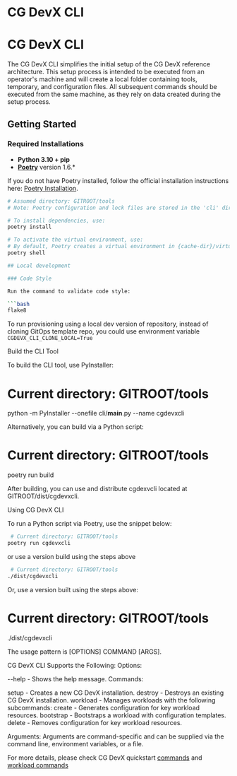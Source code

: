 # CG DevX CLI
# CG DevX CLI

The CG DevX CLI simplifies the initial setup of the CG DevX reference architecture. This setup process is intended to be executed from an operator's machine and will create a local folder containing tools, temporary, and configuration files. All subsequent commands should be executed from the same machine, as they rely on data created during the setup process.

## Getting Started

### Required Installations

- **Python 3.10 + pip**
- **[Poetry](https://python-poetry.org/)** version 1.6.*

If you do not have Poetry installed, follow the official installation instructions here: [Poetry Installation](https://python-poetry.org/docs/#installation).

```bash
# Assumed directory: GITROOT/tools
# Note: Poetry configuration and lock files are stored in the 'cli' directory.

# To install dependencies, use:
poetry install

# To activate the virtual environment, use:
# By default, Poetry creates a virtual environment in {cache-dir}/virtualenvs
poetry shell

## Local development

### Code Style

Run the command to validate code style:

```bash
flake8
```

To run provisioning using a local dev version of repository, instead of cloning GitOps template repo, you could use
environment variable `CGDEVX_CLI_CLONE_LOCAL=True`

Build the CLI Tool

To build the CLI tool, use PyInstaller:

# Current directory: GITROOT/tools
python -m PyInstaller --onefile cli/__main__.py --name cgdevxcli

Alternatively, you can build via a Python script:

# Current directory: GITROOT/tools
poetry run build


After building, you can use and distribute cgdexvcli located at GITROOT/dist/cgdevxcli.

Using CG DevX CLI

To run a Python script via Poetry, use the snippet below:

```bash
 # Current directory: GITROOT/tools
poetry run cgdevxcli
```

or use a version build using the steps above

```bash
 # Current directory: GITROOT/tools
./dist/cgdevxcli
```

Or, use a version built using the steps above:
# Current directory: GITROOT/tools
./dist/cgdevxcli


The usage pattern is [OPTIONS] COMMAND [ARGS].

CG DevX CLI Supports the Following:
Options:

--help - Shows the help message.
Commands:

setup - Creates a new CG DevX installation.
destroy - Destroys an existing CG DevX installation.
workload - Manages workloads with the following subcommands:
create - Generates configuration for key workload resources.
bootstrap - Bootstraps a workload with configuration templates.
delete - Removes configuration for key workload resources.

Arguments:
Arguments are command-specific and can be supplied via the command line, environment variables, or a file.

For more details,
please check CG DevX quickstart [commands](cli/commands/README.md)
and [workload commands](cli/commands/workload/README.md)
